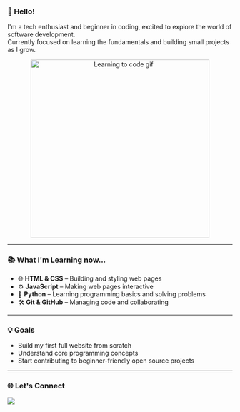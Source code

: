 ### 👋 Hello!

I'm a tech enthusiast and beginner in coding, excited to explore the world of software development.  
Currently focused on learning the fundamentals and building small projects as I grow.

<!-- Animated GIF -->
<p align="center">
  <img src="https://media.giphy.com/media/qgQUggAC3Pfv687qPC/giphy.gif" width="400" alt="Learning to code gif" />
</p>

---

### 📚 What I'm Learning now...

- 🌐 **HTML & CSS** – Building and styling web pages
- ⚙️ **JavaScript** – Making web pages interactive
- 🐍 **Python** – Learning programming basics and solving problems
- 🛠️ **Git & GitHub** – Managing code and collaborating
---

### 💡 Goals

- Build my first full website from scratch
- Understand core programming concepts
- Start contributing to beginner-friendly open source projects

---

### 🌐 Let's Connect

<p>
  <a href="https://www.linkedin.com/in/anakha-p-dileepkumar/?utm_source=share&utm_campaign=share_via&utm_content=profile&utm_medium=android_app">
    <img src="https://img.shields.io/badge/LinkedIn-0077B5?style=for-the-badge&logo=linkedin&logoColor=white" />
  </a>
</p>
